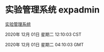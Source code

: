 # 实验管理系统 expadmin
[实验管理系统](http://59.174.27.11:56808/expadmin-782313d2-e1b1-4ea7-932e-3a55e6a1a4d0/)

2020年 12月 01日 星期二 12:10:03 CST

2020年 12月 01日 星期二 04:10:03 GMT
